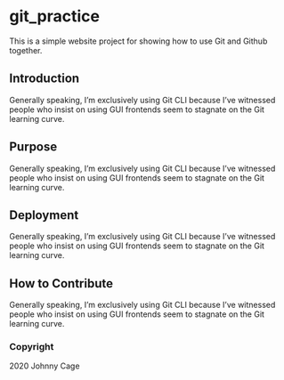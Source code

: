 # git_practice

This is a simple website project for showing how to use Git and
Github together.

## Introduction

Generally speaking, I’m exclusively using Git CLI because I’ve witnessed people who insist on using GUI frontends seem to stagnate on the Git learning curve.

## Purpose

Generally speaking, I’m exclusively using Git CLI because I’ve witnessed people who insist on using GUI frontends seem to stagnate on the Git learning curve.

## Deployment

Generally speaking, I’m exclusively using Git CLI because I’ve witnessed people who insist on using GUI frontends seem to stagnate on the Git learning curve.

## How to Contribute

Generally speaking, I’m exclusively using Git CLI because I’ve witnessed people who insist on using GUI frontends seem to stagnate on the Git learning curve.

### Copyright

2020 Johnny Cage
